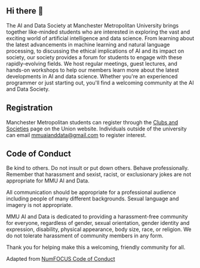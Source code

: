 ## Hi there 👋

The AI and Data Society at Manchester Metropolitan University brings together like-minded students who are interested in exploring the vast and exciting world of artificial intelligence and data science. From learning about the latest advancements in machine learning and natural language processing, to discussing the ethical implications of AI and its impact on society, our society provides a forum for students to engage with these rapidly-evolving fields. We host regular meetings, guest lectures, and hands-on workshops to help our members learn more about the latest developments in AI and data science. Whether you're an experienced programmer or just starting out, you'll find a welcoming community at the AI and Data Society.

## Registration

Manchester Metropolitan students can register through the [Clubs and Societies](https://www.theunionmmu.org/groups/ai-and-data-society) page on the Union website. Individuals outside of the university can email mmuaianddata@gmail.com to register interest.

## Code of Conduct

Be kind to others. Do not insult or put down others. Behave professionally. Remember that harassment and sexist, racist, or exclusionary jokes are not appropriate for MMU AI and Data.

All communication should be appropriate for a professional audience including people of many different backgrounds. Sexual language and imagery is not appropriate.

MMU AI and Data is dedicated to providing a harassment-free community for everyone, regardless of gender, sexual orientation, gender identity and expression, disability, physical appearance, body size, race, or religion. We do not tolerate harassment of community members in any form.

Thank you for helping make this a welcoming, friendly community for all.

Adapted from [NumFOCUS Code of Conduct](https://numfocus.org/code-of-conduct)


<!--

**Here are some ideas to get you started:**

🙋‍♀️ A short introduction  
🌈 Contribution guidelines - how can the community get involved?
👩‍💻 Useful resources - where can the community find your docs? Is there anything else the community should know?
🍿 Fun facts - what does your team eat for breakfast?
🧙 Remember, you can do mighty things with the power of [Markdown](https://docs.github.com/github/writing-on-github/getting-started-with-writing-and-formatting-on-github/basic-writing-and-formatting-syntax)
-->
